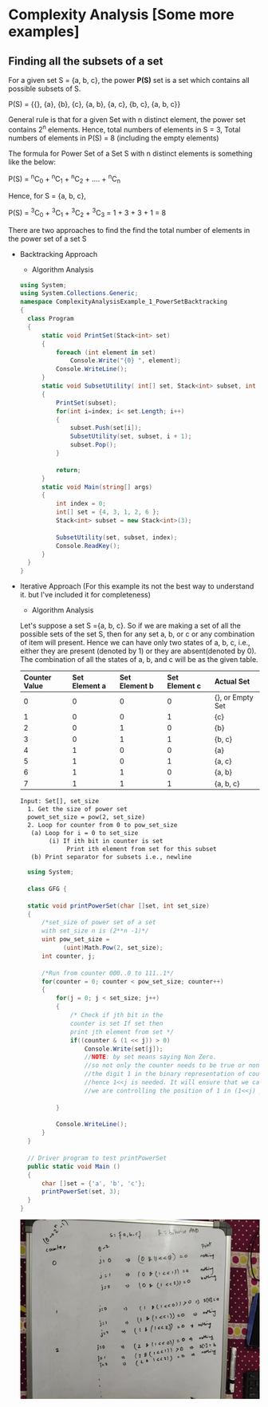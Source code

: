# Complexity Analysis [Some more examples]

## Finding all the subsets of a set

For a given set S = {a, b, c}, the power **P(S)** set is a set which contains all possible subsets of S.

P(S) = {{}, {a}, {b}, {c}, {a, b}, {a, c}, {b, c}, {a, b, c}}

General rule is that for a given Set with n distinct element, the power set contains 2<sup>n</sup> elements. Hence, total numbers of elements in S = 3, Total numbers of elements in P(S) = 8 (including the empty elements)

The formula for Power Set of a Set S with n distinct elements is something like the below:

P(S) = <sup>n</sup>C<sub>0</sub> + <sup>n</sup>C<sub>1</sub> + <sup>n</sup>C<sub>2</sub> + .... + <sup>n</sup>C<sub>n</sub>

Hence, for S = {a, b, c},

P(S) = <sup>3</sup>C<sub>0</sub> + <sup>3</sup>C<sub>1</sub> + <sup>3</sup>C<sub>2</sub> + <sup>3</sup>C<sub>3</sub>
= 1 + 3 + 3 + 1
= 8

There are two approaches to find the find the total number of elements in the power set of a set S

- Backtracking Approach

  - Algorithm Analysis

  ```C#
  using System;
  using System.Collections.Generic;
  namespace ComplexityAnalysisExample_1_PowerSetBacktracking
  {
    class Program
    {
        static void PrintSet(Stack<int> set)
        {
            foreach (int element in set)
                Console.Write("{0} ", element);
            Console.WriteLine();
        }
        static void SubsetUtility( int[] set, Stack<int> subset, int index)
        {
            PrintSet(subset);
            for(int i=index; i< set.Length; i++)
            {
                subset.Push(set[i]);
                SubsetUtility(set, subset, i + 1);
                subset.Pop();
            }

            return;
        }
        static void Main(string[] args)
        {
            int index = 0;
            int[] set = {4, 3, 1, 2, 6 };
            Stack<int> subset = new Stack<int>(3);

            SubsetUtility(set, subset, index);
            Console.ReadKey();
        }
    }
  }

  ```

- Iterative Approach (For this example its not the best way to understand it. but I've included it for completeness)

  - Algorithm Analysis

  Let's suppose a set S ={a, b, c}. So if we are making a set of all the possible sets of the set S, then for any set a, b, or c or any combination of item will present. Hence we can have only two states of a, b, c, i.e., either they are present (denoted by 1) or they are absent(denoted by 0). The combination of all the states of a, b, and c will be as the given table.

  | Counter Value | Set Element a | Set Element b | Set Element c | Actual Set       |
  | ------------- | ------------- | ------------- | ------------- | ---------------- |
  | 0             | 0             | 0             | 0             | {}, or Empty Set |
  | 1             | 0             | 0             | 1             | {c}              |
  | 2             | 0             | 1             | 0             | {b}              |
  | 3             | 0             | 1             | 1             | {b, c}           |
  | 4             | 1             | 0             | 0             | {a}              |
  | 5             | 1             | 0             | 1             | {a, c}           |
  | 6             | 1             | 1             | 0             | {a, b}           |
  | 7             | 1             | 1             | 1             | {a, b, c}        |

  ```Algorithm
  Input: Set[], set_size
    1. Get the size of power set
    powet_set_size = pow(2, set_size)
    2. Loop for counter from 0 to pow_set_size
     (a) Loop for i = 0 to set_size
          (i) If ith bit in counter is set
               Print ith element from set for this subset
     (b) Print separator for subsets i.e., newline

  ```

  ```C#
    using System;

    class GFG {

    static void printPowerSet(char []set, int set_size)
    {
        /*set_size of power set of a set
        with set_size n is (2**n -1)*/
        uint pow_set_size =
              (uint)Math.Pow(2, set_size);
        int counter, j;

        /*Run from counter 000..0 to 111..1*/
        for(counter = 0; counter < pow_set_size; counter++)
        {
            for(j = 0; j < set_size; j++)
            {
                /* Check if jth bit in the
                counter is set If set then
                print jth element from set */
                if((counter & (1 << j)) > 0)
                    Console.Write(set[j]);
                    //NOTE: by set means saying Non Zero.
                    //so not only the counter needs to be true or non zero but also the
                    //the digit 1 in the binary representation of counter should be at the right place,
                    //hence 1<<j is needed. It will ensure that we can perform '&' operation correctly
                    //we are controlling the position of 1 in (1<<j) programmatically

            }

            Console.WriteLine();
        }
    }

    // Driver program to test printPowerSet
    public static void Main ()
    {
        char []set = {'a', 'b', 'c'};
        printPowerSet(set, 3);
    }
  }

  ```

  ![Dry run](./images/2.jpg)
